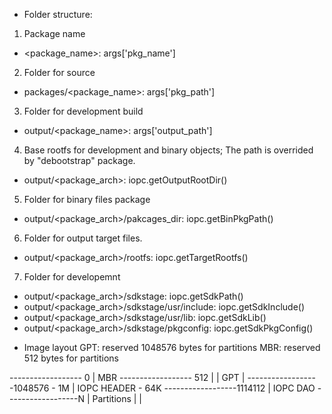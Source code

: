 - Folder structure:

1. Package name
 * <package_name>:				args['pkg_name']
2. Folder for source 
 * packages/<package_name>:			args['pkg_path']
3. Folder for development build
 * output/<package_name>:			args['output_path']
4. Base rootfs for development and binary objects; 
   The path is overrided by "debootstrap" package.
 * output/<package_arch>:			iopc.getOutputRootDir()
5. Folder for binary files package 
 * output/<package_arch>/pakcages_dir:		iopc.getBinPkgPath()
6. Folder for output target files.
 * output/<package_arch>/rootfs:		iopc.getTargetRootfs()
7. Folder for developemnt 
 * output/<package_arch>/sdkstage:		iopc.getSdkPath()
 * output/<package_arch>/sdkstage/usr/include:	iopc.getSdkInclude()
 * output/<package_arch>/sdkstage/usr/lib:	iopc.getSdkLib()
 * output/<package_arch>/sdkstage/pkgconfig:	iopc.getSdkPkgConfig()

- Image layout
GPT: reserved 1048576 bytes for partitions
MBR: reserved 512     bytes for partitions

 ------------------ 0
 |  MBR
 ------------------ 512
 |
 |  GPT
 |
 ------------------1048576 - 1M
 |  IOPC HEADER            - 64K
 ------------------1114112
 |  IOPC DAO
 ------------------N
 |  Partitions
 |
 |
